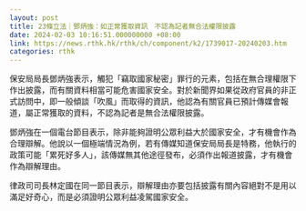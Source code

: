 ```yaml
---
layout: post
title: 23條立法｜鄧炳強：如正常獲取資訊　不認為記者無合法權限披露
date: 2024-02-03 10:16:51.000000000 +08:00
link: https://news.rthk.hk/rthk/ch/component/k2/1739017-20240203.htm
categories: rthk
---
```


保安局局長鄧炳強表示，觸犯「竊取國家秘密」罪行的元素，包括在無合理權限下作出披露，而有關資料相當可能危害國家安全。對於新聞界如果從政府官員的非正式訪問中，即一般傾談「吹風」而取得的資訊，他認為有關官員已預計傳媒會報道，屬正常獲取的資料，不認為記者是無合法權限披露。

鄧炳強在一個電台節目表示，除非能夠證明公眾利益大於國家安全，才有機會作為合理辯解。他說以一個極端情況為例，若有傳媒知道保安局局長是特務，他執行的政策可能「累死好多人」，該傳媒無其他途徑發布，必須作出報道披露，才有機會作為辯解理由。

律政司司長林定國在同一節目表示，辯解理由亦要包括披露有關內容絕對不是用以滿足好奇心，而是必須證明公眾利益凌駕國家安全。
